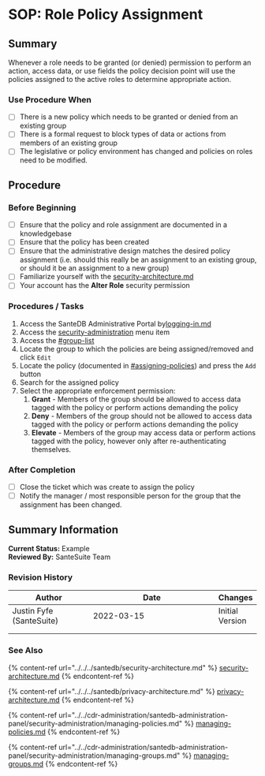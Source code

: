 # SOP: Role Policy Assignment

## Summary

Whenever a role needs to be granted (or denied) permission to perform an action, access data, or use fields the policy decision point will use the policies assigned to the active roles to determine appropriate action.

### Use Procedure When

* [ ] There is a new policy which needs to be granted or denied from an existing group
* [ ] There is a formal request to block types of data or actions from members of an existing group
* [ ] The legislative or policy environment has changed and policies on roles need to be modified.

## Procedure

### Before Beginning

* [ ] Ensure that the policy and role assignment are documented in a knowledgebase
* [ ] Ensure that the policy has been created&#x20;
* [ ] Ensure that the administrative design matches the desired policy assignment (i.e. should this really be an assignment to an existing group, or should it be an assignment to a new group)&#x20;
* [ ] Familiarize yourself with the [security-architecture.md](../../../santedb/security-architecture.md "mention")
* [ ] Your account has the **Alter Role** security permission

### Procedures / Tasks

1. Access the SanteDB Administrative Portal by[logging-in.md](../../cdr-administration/santedb-administration-panel/logging-in.md "mention")
2. Access the [security-administration](../../cdr-administration/santedb-administration-panel/security-administration/ "mention") menu item
3. Access the [#group-list](../../cdr-administration/santedb-administration-panel/security-administration/managing-groups.md#group-list "mention")
4. Locate the group to which the policies are being assigned/removed and click `Edit`&#x20;
5. Locate the policy (documented in [#assigning-policies](../../cdr-administration/santedb-administration-panel/security-administration/managing-groups.md#assigning-policies "mention")) and press the `Add` button
6. Search for the assigned policy
7. Select the appropriate enforcement permission:
   1. **Grant** - Members of the group should be allowed to access data tagged with the policy or perform actions demanding the policy
   2. **Deny** - Members of the group should not be allowed to access data tagged with the policy or perform actions demanding the policy
   3. **Elevate** - Members of the group may access data or perform actions tagged with the policy, however only after re-authenticating themselves.

### After Completion

* [ ] Close the ticket which was create to assign the policy
* [ ] Notify the manager / most responsible person for the group that the assignment has been changed.

## Summary Information

**Current Status:** Example\
**Reviewed By:** SanteSuite Team

### **Revision History**

<table><thead><tr><th width="150">Author</th><th width="245">Date</th><th>Changes</th></tr></thead><tbody><tr><td>Justin Fyfe (SanteSuite)</td><td>2022-03-15</td><td>Initial Version</td></tr><tr><td></td><td></td><td></td></tr><tr><td></td><td></td><td></td></tr></tbody></table>

### See Also

{% content-ref url="../../../santedb/security-architecture.md" %}
[security-architecture.md](../../../santedb/security-architecture.md)
{% endcontent-ref %}

{% content-ref url="../../../santedb/privacy-architecture.md" %}
[privacy-architecture.md](../../../santedb/privacy-architecture.md)
{% endcontent-ref %}

{% content-ref url="../../cdr-administration/santedb-administration-panel/security-administration/managing-policies.md" %}
[managing-policies.md](../../cdr-administration/santedb-administration-panel/security-administration/managing-policies.md)
{% endcontent-ref %}

{% content-ref url="../../cdr-administration/santedb-administration-panel/security-administration/managing-groups.md" %}
[managing-groups.md](../../cdr-administration/santedb-administration-panel/security-administration/managing-groups.md)
{% endcontent-ref %}

